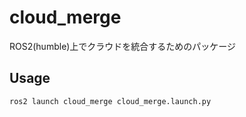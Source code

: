 # cloud_merge
ROS2(humble)上でクラウドを統合するためのパッケージ

## Usage
```
ros2 launch cloud_merge cloud_merge.launch.py
```
